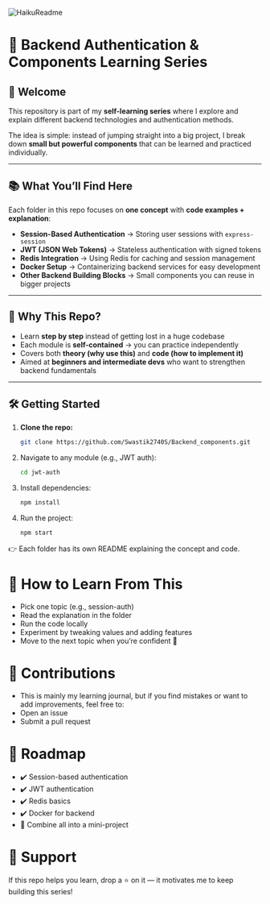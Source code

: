 ![HaikuReadme](https://chinmay29hub-haiku-readme.vercel.app/api?theme=dark&type=vertical&border=true&font=Indie+Flower&t=1758481489596)
# 🔐 Backend Authentication & Components Learning Series

## 👋 Welcome
This repository is part of my **self-learning series** where I explore and explain different backend technologies and authentication methods.  

The idea is simple: instead of jumping straight into a big project, I break down **small but powerful components** that can be learned and practiced individually.

---

## 📚 What You’ll Find Here
Each folder in this repo focuses on **one concept** with **code examples + explanation**:

- **Session-Based Authentication** → Storing user sessions with `express-session`  
- **JWT (JSON Web Tokens)** → Stateless authentication with signed tokens  
- **Redis Integration** → Using Redis for caching and session management  
- **Docker Setup** → Containerizing backend services for easy development  
- **Other Backend Building Blocks** → Small components you can reuse in bigger projects  

---

## 🚀 Why This Repo?
- Learn **step by step** instead of getting lost in a huge codebase  
- Each module is **self-contained** → you can practice independently  
- Covers both **theory (why use this)** and **code (how to implement it)**  
- Aimed at **beginners and intermediate devs** who want to strengthen backend fundamentals  

---

## 🛠️ Getting Started

1. **Clone the repo:**
   ```bash
   git clone https://github.com/Swastik2740S/Backend_components.git

2. Navigate to any module (e.g., JWT auth):
   ```bash
   cd jwt-auth

3. Install dependencies:
   ```bash
   npm install

4. Run the project:
   ```bash
   npm start

👉 Each folder has its own README explaining the concept and code.

# 📖 How to Learn From This
- Pick one topic (e.g., session-auth)
- Read the explanation in the folder
- Run the code locally
- Experiment by tweaking values and adding features
- Move to the next topic when you’re confident 🚀

# 🤝 Contributions
- This is mainly my learning journal, but if you find mistakes or want to add improvements, feel free to:
- Open an issue
- Submit a pull request

# 📌 Roadmap
- ✔️ Session-based authentication
- ✔️ JWT authentication
- ✔️ Redis basics
- ✔️ Docker for backend
- 🔲 Combine all into a mini-project

# 🌟 Support
If this repo helps you learn, drop a ⭐ on it — it motivates me to keep building this series!
